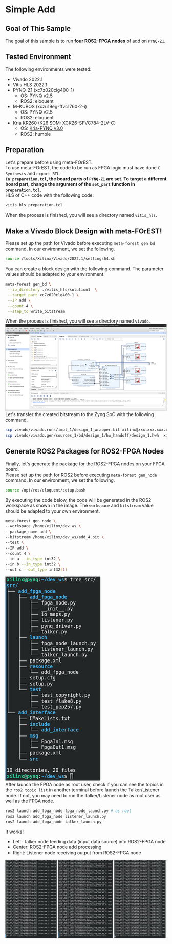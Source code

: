 # Simple Add
## Goal of This Sample
The goal of this sample is to run **four ROS2-FPGA nodes** of add on `PYNQ-Z1`.  

## Tested Environment
The following environments were tested:
- Vivado 2022.1  
- Vitis HLS 2022.1  
- PYNQ-Z1 (xc7z020clg400-1)  
  - OS: PYNQ v2.5  
  - ROS2: eloquent  
- M-KUBOS (xczu19eg-ffvc1760-2-i)  
  - OS: PYNQ v2.5  
  - ROS2: eloquent  
- Kria KR260 (K26 SOM: XCK26-SFVC784-2LV-C)  
  - OS: [Kria-PYNQ v3.0](https://github.com/Xilinx/Kria-PYNQ/releases/tag/v3.0)  
  - ROS2: humble  

## Preparation
Let's prepare before using meta-FOrEST.  
To use meta-FOrEST, the code to be run as FPGA logic must have done `C Synthesis` and `export RTL`.  
**`In preparation.tcl`, the board parts of `PYNQ-Z1` are set. To target a different board part, change the argument of the `set_part` function in `preparation.tcl`.**  
HLS of C++ code with the following code:
```bash
vitis_hls preparation.tcl
```
When the process is finished, you will see a directory named `vitis_hls`.

## Make a Vivado Block Design with meta-FOrEST!
Please set up the path for Vivado before executing `meta-forest gen_bd` command. In our environment, we set the following.
```bash
source /tools/Xilinx/Vivado/2022.1/settings64.sh
```  
You can create a block design with the following command. The parameter values should be adapted to your environment.  
```bash
meta-forest gen_bd \
 --ip_directory ./vitis_hls/solution1  \
 --target_part xc7z020clg400-1 \
 --IP add \
 --count 4 \
 --step_to write_bitstream
```
 When the process is finished, you will see a directory named `vivado`.  
![vivado_bd](./resources/vivado_bd.png)  
Let's transfer the created bitstream to the Zynq SoC with the following command.  
```bash
scp vivado/vivado.runs/impl_1/design_1_wrapper.bit xilinx@xxx.xxx.xxx.xxx:/home/xilinx/dev_ws/add_4.bit
scp vivado/vivado.gen/sources_1/bd/design_1/hw_handoff/design_1.hwh  xilinx@xxx.xxx.xxx.xxx:/home/xilinx/dev_ws/add_4.hwh
```  

## Generate ROS2 Packages for ROS2-FPGA Nodes
Finally, let's generate the package for the ROS2-FPGA nodes on your FPGA board.  
Please set up the path for ROS2 before executing `meta-forest gen_node` command. In our environment, we set the following.

```bash
source /opt/ros/eloquent/setup.bash
```
By executing the code below, the code will be generated in the ROS2 workspace as shown in the image. The `workspace` and `bitstream` value should be adapted to your own environment.  

```bash
meta-forest gen_node \
--workspace /home/xilinx/dev_ws \
--package_name add \
--bitstream /home/xilinx/dev_ws/add_4.bit \
--test \
--IP add \
--count 4 \
--in a --in_type int32 \
--in b --in_type int32 \
--out c --out_type int32[1]
```  
![dev_ws](./resources/dev_ws_tree.png)  
After launch the FPGA node as root user, check if you can see the topics in the `ros2 topic list` in another terminal before launch the Talker/Listener node. If not, you may need to run the Talker/Listener node as root user as well as the FPGA node.  
```bash
ros2 launch add_fpga_node fpga_node_launch.py # as root
ros2 launch add_fpga_node listener_launch.py
ros2 launch add_fpga_node talker_launch.py
```  
It works!

- Left: Talker node feeding data (input data source) into ROS2-FPGA node  
- Center: ROS2-FPGA node add processing  
- Right: Listener node receiving output from ROS2-FPGA node  

![add](./resources/add_process.png)  

